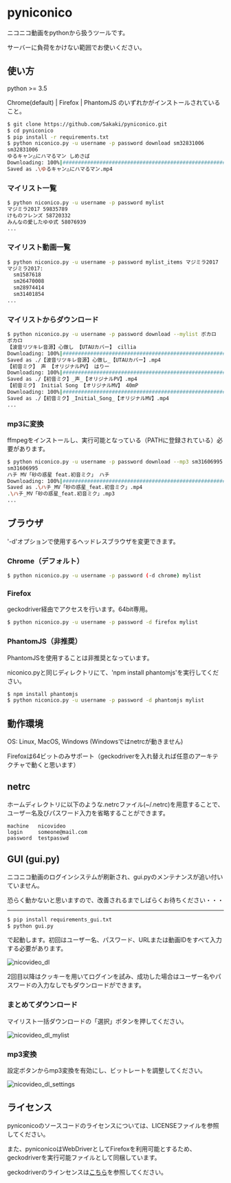 # pyniconico

ニコニコ動画をpythonから扱うツールです。

サーバーに負荷をかけない範囲でお使いください。

## 使い方

python >= 3.5

Chrome(default) | Firefox | PhantomJS のいずれかがインストールされていること。

```bash
$ git clone https://github.com/Sakaki/pyniconico.git
$ cd pyniconico
$ pip install -r requirements.txt
$ python niconico.py -u username -p password download sm32831006
sm32831006
ゆるキャン△にハマるマン しめさば
Downloading: 100%|#######################################################################|Time: 0:00:24
Saved as .\ゆるキャン△にハマるマン.mp4
```

### マイリスト一覧

```bash
$ python niconico.py -u username -p password mylist
マジミラ2017 59835789
けものフレンズ 58720332
みんなの愛したゆゆ式 58076939
...
```

### マイリスト動画一覧

```bash
$ python niconico.py -u username -p password mylist_items マジミラ2017
マジミラ2017:
  sm1587618
  sm26470008
  sm28974414
  sm31401854
...
```

### マイリストからダウンロード

```bash
$ python niconico.py -u username -p password download --mylist ボカロ
ボカロ
【波音リツキレ音源】心做し 【UTAUカバー】 cillia
Downloading: 100%|#######################################################################|Time: 0:00:03
Saved as ./【波音リツキレ音源】心做し_【UTAUカバー】.mp4
【初音ミク】 声 【オリジナルPV】 はりー
Downloading: 100%|#######################################################################|Time: 0:00:16
Saved as ./【初音ミク】_声_【オリジナルPV】.mp4
【初音ミク】 Initial Song 【オリジナルMV】 40mP
Downloading: 100%|#######################################################################|Time: 0:00:14
Saved as ./【初音ミク】_Initial_Song_【オリジナルMV】.mp4
...
```

### mp3に変換

ffmpegをインストールし、実行可能となっている（PATHに登録されている）必要があります。

```bash
$ python niconico.py -u username -p password download --mp3 sm31606995
sm31606995
ハチ MV「砂の惑星 feat.初音ミク」 ハチ
Downloading: 100%|#######################################################################|Time: 0:00:22
Saved as .\ハチ_MV「砂の惑星_feat.初音ミク」.mp4
.\ハチ_MV「砂の惑星_feat.初音ミク」.mp3
...
```

## ブラウザ

'-d'オプションで使用するヘッドレスブラウザを変更できます。

### Chrome（デフォルト）

```bash
$ python niconico.py -u username -p password (-d chrome) mylist
```

### Firefox

geckodriver経由でアクセスを行います。64bit専用。

```bash
$ python niconico.py -u username -p password -d firefox mylist
```

### PhantomJS（非推奨）

PhantomJSを使用することは非推奨となっています。

niconico.pyと同じディレクトリにて、'npm install phantomjs'を実行してください。

```bash
$ npm install phantomjs
$ python niconico.py -u username -p password -d phantomjs mylist
```

## 動作環境

OS: Linux, MacOS, Windows (Windowsではnetrcが動きません)

Firefoxは64ビットのみサポート（geckodriverを入れ替えれば任意のアーキテクチャで動くと思います）

## netrc

ホームディレクトリに以下のような.netrcファイル(~/.netrc)を用意することで、ユーザー名及びパスワード入力を省略することができます。

```
machine   nicovideo
login     someone@mail.com
password  testpasswd
```

## GUI (gui.py)

ニコニコ動画のログインシステムが刷新され、gui.pyのメンテナンスが追い付いていません。

恐らく動かないと思いますので、改善されるまでしばらくお待ちください・・・

---

```bash
$ pip install requirements_gui.txt
$ python gui.py
```

で起動します。初回はユーザー名、パスワード、URLまたは動画IDをすべて入力する必要があります。

![nicovideo_dl](https://user-images.githubusercontent.com/980141/29494124-72a2b4d4-85de-11e7-894d-9112dbac6e03.png)

2回目以降はクッキーを用いてログインを試み、成功した場合はユーザー名やパスワードの入力なしでもダウンロードができます。

### まとめてダウンロード

マイリスト一括ダウンロードの「選択」ボタンを押してください。

![nicovideo_dl_mylist](https://user-images.githubusercontent.com/980141/29494138-a967c586-85de-11e7-91f5-d125775ae09e.png)

### mp3変換

設定ボタンからmp3変換を有効にし、ビットレートを調整してください。

![nicovideo_dl_settings](https://user-images.githubusercontent.com/980141/29494148-d805f75a-85de-11e7-8cfd-02e5635f4025.png)

## ライセンス

pyniconicoのソースコードのライセンスについては、LICENSEファイルを参照してください。

また、pyniconicoはWebDriverとしてFirefoxを利用可能とするため、geckodriverを実行可能ファイルとして同梱しています。

geckodriverのラインセンスは[こちら](https://www.mozilla.org/en-US/MPL/2.0/)を参照してください。
